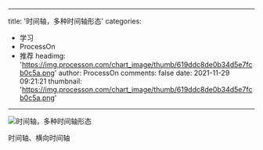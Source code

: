 
---
title: '时间轴，多种时间轴形态'
categories: 
 - 学习
 - ProcessOn
 - 推荐
headimg: 'https://img.processon.com/chart_image/thumb/619ddc8de0b34d5e7fcb0c5a.png'
author: ProcessOn
comments: false
date: 2021-11-29 09:21:21
thumbnail: 'https://img.processon.com/chart_image/thumb/619ddc8de0b34d5e7fcb0c5a.png'
---

<div>   
<img class="thumb" alt="时间轴，多种时间轴形态" src="https://img.processon.com/chart_image/thumb/619ddc8de0b34d5e7fcb0c5a.png" referrerpolicy="no-referrer">
<p>时间轴、横向时间轴</p>  
</div>
            